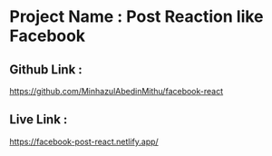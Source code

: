 # Project Name : Post Reaction like Facebook

## Github Link : 
https://github.com/MinhazulAbedinMithu/facebook-react

## Live Link : 
https://facebook-post-react.netlify.app/
